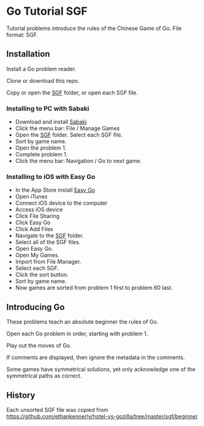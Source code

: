 # Go Tutorial SGF

Tutorial problems introduce the rules of the Chinese Game of Go. File format: SGF.

## Installation

Install a Go problem reader.

Clone or download this repo.

Copy or open the [SGF](sgf) folder, or open each SGF file.

### Installing to PC with Sabaki

- Download and install [Sabaki](https://appimage.github.io/Sabaki)
- Click the menu bar: File / Manage Games
- Open the [SGF](sgf) folder. Select each SGF file.
- Sort by game name.
- Open the problem 1.
- Complete problem 1.
- Click the menu bar: Navigation / Go to next game.

### Installing to iOS with Easy Go

- In the App Store install [Easy Go](https://apps.apple.com/uy/app/easygo-tsumego-sgf-editor/id543012893)
- Open iTunes
- Connect iOS device to the computer
- Access iOS device
- Click File Sharing
- Click Easy Go
- Click Add Files
- Navigate to the [SGF](sgf) folder.
- Select all of the SGF files.
- Open Easy Go.
- Open My Games.
- Import from File Manager.
- Select each SGF.
- Click the sort button.
- Sort by game name.
- Now games are sorted from problem 1 first to problem 60 last.

## Introducing Go

These problems teach an absolute beginner the rules of Go.

Open each Go problem in order, starting with problem 1.

Play out the moves of Go.

If comments are displayed, then ignore the metadata in the comments.

Some games have symmetrical solutions, yet only acknowledge one of the symmetrical paths as correct.

## History

Each unsorted SGF file was copied from
<https://github.com/ethankennerly/hotel-vs-gozilla/tree/master/sgf/beginner>
